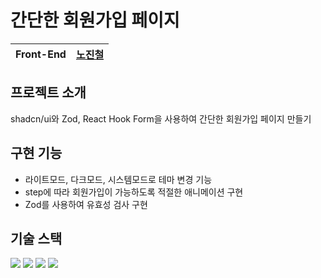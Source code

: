 # 간단한 회원가입 페이지

| Front-End | [노진철](https://github.com/jinoc-git) |
| --------- | -------------------------------------- |

## 프로젝트 소개

shadcn/ui와 Zod, React Hook Form을 사용하여 간단한 회원가입 페이지 만들기

## 구현 기능

- 라이트모드, 다크모드, 시스템모드로 테마 변경 기능
- step에 따라 회원가입이 가능하도록 적절한 애니메이션 구현
- Zod를 사용하여 유효성 검사 구현

## 기술 스택

<div>
  <img src="https://img.shields.io/badge/typescript-3178C6?style=for-the-badge&logo=typescript&logoColor=white"/>
  <img src="https://img.shields.io/badge/react-%2320232a.svg?style=for-the-badge&logo=react&logoColor=%2361DAFB"/>
  <img src="https://img.shields.io/badge/next-000000?style=for-the-badge&logo=nextdotjs&logoColor=white"/>
	<img src="https://img.shields.io/badge/tailwindCss-06B6D4?style=for-the-badge&logo=tailwindcss&logoColor=white"/>
</div>
